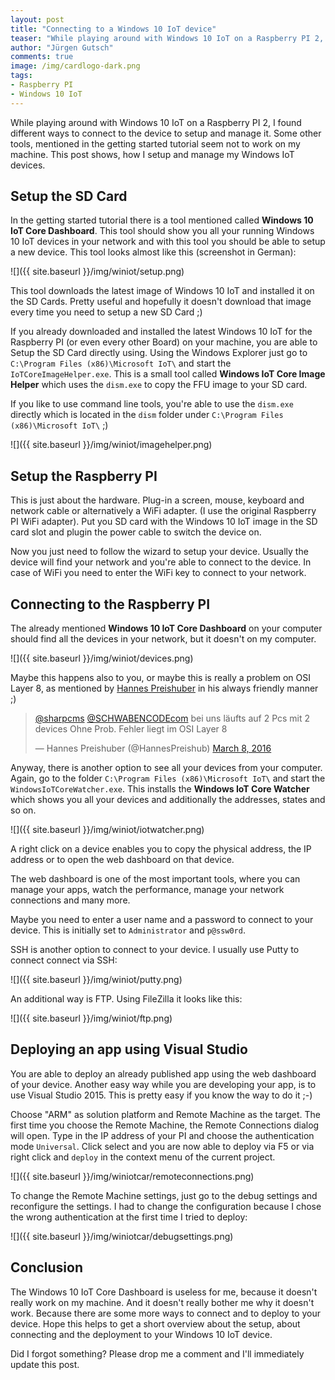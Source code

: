 ```yaml
--- 
layout: post
title: "Connecting to a Windows 10 IoT device"
teaser: "While playing around with Windows 10 IoT on a Raspberry PI 2, I found different ways to connect to the device to setup and manage it. Some other tools, mentioned in the getting started tutorial seem not to work on my machine. This post shows, how I setup and manage my Windows IoT devices."
author: "Jürgen Gutsch"
comments: true
image: /img/cardlogo-dark.png
tags: 
- Raspberry PI
- Windows 10 IoT
---
```


While playing around with Windows 10 IoT on a Raspberry PI 2, I found different ways to connect to the device to setup and manage it. Some other tools, mentioned in the getting started tutorial seem not to work on my machine. This post shows, how I setup and manage my Windows IoT devices.

## Setup the SD Card

In the getting started tutorial there is a tool mentioned called **Windows 10 IoT Core Dashboard**. This tool should show you all your running Windows 10 IoT devices in your network and with this tool you should be able to setup a new device. This tool looks almost like this (screenshot in German):

![]({{ site.baseurl }}/img/winiot/setup.png)

This tool downloads the latest image of Windows 10 IoT and installed it on the SD Cards. Pretty useful and hopefully it doesn't download that image every time you need to setup a new SD Card ;) 

If you already downloaded and installed the latest Windows 10 IoT for the Raspberry PI (or even every other Board) on your machine, you are able to Setup the SD Card directly using. Using the Windows Explorer just go to `C:\Program Files (x86)\Microsoft IoT\` and start the `IoTCoreImageHelper.exe`. This is a small tool called **Windows IoT Core Image Helper** which uses the `dism.exe` to copy the FFU image to your SD card. 

If you like to use command line tools, you're able to use the `dism.exe` directly which is located in the `dism` folder under `C:\Program Files (x86)\Microsoft IoT\` ;)

![]({{ site.baseurl }}/img/winiot/imagehelper.png)

## Setup the Raspberry PI

This is just about the hardware. Plug-in a screen, mouse, keyboard and network cable or alternatively a WiFi adapter. (I use the original Raspberry PI WiFi adapter). Put you SD card with the Windows 10 IoT image in the SD card slot and plugin the power cable to switch the device on.

Now you just need to follow the wizard to setup your device. Usually the device will find your network and you're able to connect to the device. In case of WiFi you need to enter the WiFi key to connect to your network.

## Connecting to the Raspberry PI

The already mentioned **Windows 10 IoT Core Dashboard** on your computer should find all the devices in your network, but it doesn't on my computer. 

![]({{ site.baseurl }}/img/winiot/devices.png)

Maybe this happens also to you, or maybe this is really a problem on OSI Layer 8, as mentioned by [Hannes Preishuber](http://blog.ppedv.de/author/hannesp.aspx) in his always friendly manner ;)

<blockquote class="twitter-tweet" data-conversation="none" data-lang="en"><p lang="de" dir="ltr"><a href="https://twitter.com/sharpcms">@sharpcms</a> <a href="https://twitter.com/SCHWABENCODEcom">@SCHWABENCODEcom</a> bei uns läufts auf 2 Pcs mit 2 devices Ohne Prob. Fehler liegt im OSI Layer 8</p>&mdash; Hannes Preishuber (@HannesPreishub) <a href="https://twitter.com/HannesPreishub/status/707189454604214273">March 8, 2016</a></blockquote>
<script async src="//platform.twitter.com/widgets.js" charset="utf-8"></script>

Anyway, there is another option to see all your devices from your computer. Again, go to the folder `C:\Program Files (x86)\Microsoft IoT\` and start the `WindowsIoTCoreWatcher.exe`. This installs the **Windows IoT Core Watcher** which shows you all your devices and additionally the addresses, states and so on.

![]({{ site.baseurl }}/img/winiot/iotwatcher.png)

A right click on a device enables you to copy the physical address, the IP address or to open the web dashboard on that device.

The web dashboard is one of the most important tools, where you can manage your apps, watch the performance, manage your network connections and many more.

Maybe you need to enter a user name and a password to connect to your device. This is initially set to `Administrator` and `p@ssw0rd`.

SSH is another option to connect to your device. I usually use Putty to connect connect via SSH: 

![]({{ site.baseurl }}/img/winiot/putty.png)

An additional way is FTP. Using FileZilla it looks like this:

![]({{ site.baseurl }}/img/winiot/ftp.png)

## Deploying an app using Visual Studio

You are able to deploy an already published app using the web dashboard of your device. Another easy way while you are developing your app, is to use Visual Studio 2015. This is pretty easy if you know the way to do it ;-)

Choose "ARM" as solution platform and Remote Machine as the target. The first time you choose the Remote Machine, the Remote Connections dialog will open. Type in the IP address of your PI and choose the authentication mode `Universal`. Click select and you are now able to deploy via F5 or via right click and `deploy` in the context menu of the current project.

![]({{ site.baseurl }}/img/winiotcar/remoteconnections.png)

To change the Remote Machine settings, just go to the debug settings and reconfigure the settings. I had to change the configuration because I chose the wrong authentication at the first time I tried to deploy:

![]({{ site.baseurl }}/img/winiotcar/debugsettings.png)

## Conclusion

The Windows 10 IoT Core Dashboard is useless for me, because it doesn't really work on my machine. And it doesn't really bother me why it doesn't work. Because there are some more  ways to connect and to deploy to your device. Hope this helps to get a short overview about the setup, about connecting and the deployment to your Windows 10 IoT device. 

Did I forgot something? Please drop me a comment and I'll immediately update this post.